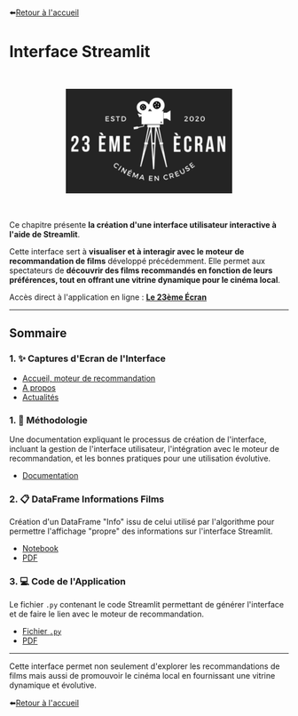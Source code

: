 ⬅️[Retour à l'accueil](../../README.md)

# Interface Streamlit

<br>
<p align="center">
  <img src="../images/logo_23_eme_ecran.PNG" alt="Logo Cinéma" width="300">
</p>
<br>

Ce chapitre présente **la création d'une interface utilisateur interactive à l'aide de Streamlit**.

Cette interface sert à **visualiser et à interagir avec le moteur de recommandation de films** développé précédemment. Elle permet aux spectateurs de **découvrir des films recommandés en fonction de leurs préférences, tout en offrant une vitrine dynamique pour le cinéma local**.

Accès direct à l'application en ligne : **[Le 23ème Écran](https://movie-recommendation-project-wcs-bleu-sauvage.streamlit.app/)**

---

## Sommaire

### **1. ✨ Captures d'Ecran de l'Interface**

   - [Accueil, moteur de recommandation](../pdf/streamlit_capture_1.pdf)
   - [A propos](../pdf/streamlit_capture_2.pdf)
   - [Actualités](../pdf/streamlit_capture_3.pdf)


### **1. 🧩 Méthodologie**  
Une documentation expliquant le processus de création de l'interface, incluant la gestion de l'interface utilisateur, l'intégration avec le moteur de recommandation, et les bonnes pratiques pour une utilisation évolutive.  
   - [Documentation](./methodologie_streamlit.md)

### **2. 📋 DataFrame Informations Films**  
Création d'un DataFrame "Info" issu de celui utilisé par l'algorithme pour permettre l'affichage "propre" des informations sur l'interface Streamlit.  
   - [Notebook](../notebooks/df_info.ipynb)
   - [PDF](../pdf/creation_df_info.pdf)

### **3. 💻 Code de l'Application**  
Le fichier `.py` contenant le code Streamlit permettant de générer l'interface et de faire le lien avec le moteur de recommandation.  
   - [Fichier `.py`](../notebooks/streamlite.py)
   - [PDF]()

---

Cette interface permet non seulement d'explorer les recommandations de films mais aussi de promouvoir le cinéma local en fournissant une vitrine dynamique et évolutive.
<br>

⬅️[Retour à l'accueil](../../README.md)
